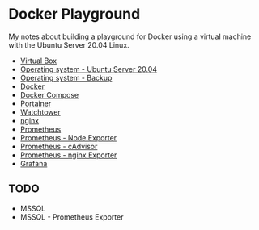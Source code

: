 # Docker Playground

My notes about building a playground for Docker using a virtual machine with the Ubuntu Server 20.04 Linux.

- [Virtual Box](docs/vm-virtual-box.md)
- [Operating system - Ubuntu Server 20.04](docs/os.md)
- [Operating system - Backup](docs/os-backup.md)
- [Docker](docs/docker.md)
- [Docker Compose](docs/docker-compose.md)
- [Portainer](docs/portainer.md)
- [Watchtower](docs/watchtower.md)
- [nginx](docs/nginx.md)
- [Prometheus](docs/prometheus.md)
- [Prometheus - Node Exporter](docs/prometheus-node-exporter.md)
- [Prometheus - cAdvisor](docs/prometheus-cadvisor.md)
- [Prometheus - nginx Exporter](docs/prometheus-nginx-exporter.md)
- [Grafana](docs/grafana.md)

## TODO

* MSSQL
* MSSQL - Prometheus Exporter
